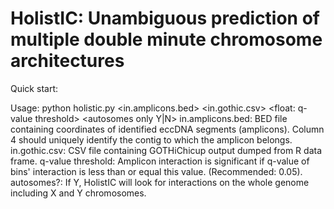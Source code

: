 # HolistIC: Unambiguous prediction of multiple double minute chromosome architectures
Quick start:

Usage: python holistic.py <in.amplicons.bed> <in.gothic.csv> <float: q-value threshold> <autosomes only Y|N>
	in.amplicons.bed:	BED file containing coordinates of identified eccDNA segments (amplicons). Column 4 should uniquely identify the contig to which the amplicon belongs.
	in.gothic.csv:		CSV file containing GOTHiChicup output dumped from R data frame.
	q-value threshold:	Amplicon interaction is significant if q-value of bins' interaction is less than or equal this value. (Recommended: 0.05).
	autosomes?:	If Y, HolistIC will look for interactions on the whole genome including X and Y chromosomes.
 
